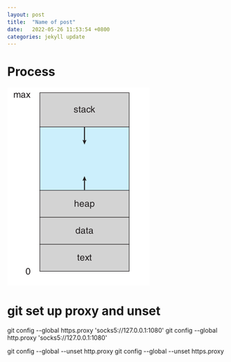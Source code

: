 ```yaml
---
layout: post
title:  "Name of post"
date:   2022-05-26 11:53:54 +0800
categories: jekyll update
---
```



# Process


![process layout](/resources/pic/Layout%20of%20a%20process%20in%20memory.png)

# git set up proxy and unset

git config --global https.proxy 'socks5://127.0.0.1:1080'
git config --global http.proxy 'socks5://127.0.0.1:1080'

git config --global --unset http.proxy
git config --global --unset https.proxy
